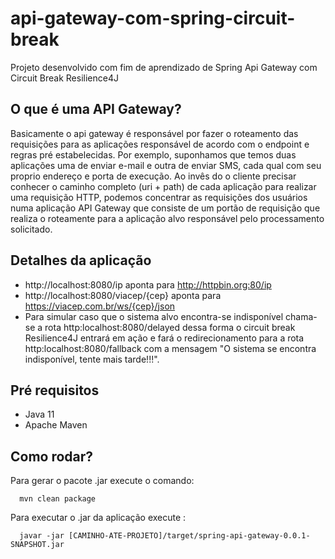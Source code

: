 # api-gateway-com-spring-circuit-break
Projeto desenvolvido com fim de aprendizado de Spring Api Gateway com Circuit Break Resilience4J

## O que é uma API Gateway?
  Basicamente o api gateway é responsável por fazer o roteamento das requisições para as aplicações responsável de acordo com o endpoint e regras pré estabelecidas.
  Por exemplo, suponhamos que temos duas aplicações uma de enviar e-mail e outra de enviar SMS, cada qual com seu proprio endereço e porta de execução. Ao invês do o cliente precisar conhecer o caminho completo (uri + path) de cada aplicação para realizar uma requisição HTTP, podemos concentrar as requisições dos usuários numa aplicação API Gateway que consiste de um portão de requisição que realiza o roteamente para a aplicação alvo responsável pelo processamento solicitado.
  
##  Detalhes da aplicação
  
  - http://localhost:8080/ip  aponta para http://httpbin.org:80/ip
  - http://localhost:8080/viacep/{cep} aponta para https://viacep.com.br/ws/{cep}/json
  - Para simular  caso que o sistema alvo encontra-se indisponível chama-se a rota  http:localhost:8080/delayed dessa forma o circuit break Resilience4J entrará em ação e fará o redirecionamento para a rota http:localhost:8080/fallback com a mensagem "O sistema se encontra indisponível, tente mais tarde!!!".

## Pré requisitos
  - Java 11
  - Apache Maven

## Como rodar?
Para gerar o pacote .jar execute o comando:

```bsh
  mvn clean package
```
Para executar o .jar da aplicação execute :
```bsh
  javar -jar [CAMINHO-ATE-PROJETO]/target/spring-api-gateway-0.0.1-SNAPSHOT.jar
```


  
  
  

